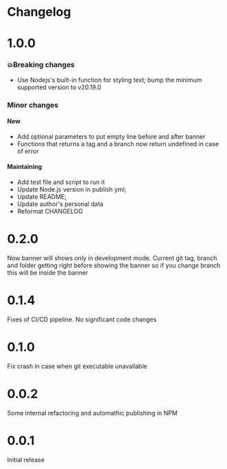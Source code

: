 Changelog
===============================================================================
# 1.0.0
### 💥Breaking changes
* Use Nodejs's built-in function for styling text; bump the minimum supported version to v20.19.0

### Minor changes
#### New
* Add optional parameters to put empty line before and after banner
* Functions that returns a tag and a branch now return undefined in case of error
#### Maintaining
* Add test file and script to run it
* Update Node.js version in publish yml;
* Update README;
* Update author's personal data
* Reformat CHANGELOG

# 0.2.0
Now banner will shows only in development mode. Current git tag, branch and folder getting right before showing the banner so if you change branch this will be inside the banner

# 0.1.4
Fixes of CI/CD pipeline. No significant code changes

# 0.1.0
Fix crash in case when git executable unavailable

# 0.0.2
Some internal refactoring and automathic publishing in NPM

# 0.0.1
Initial release
